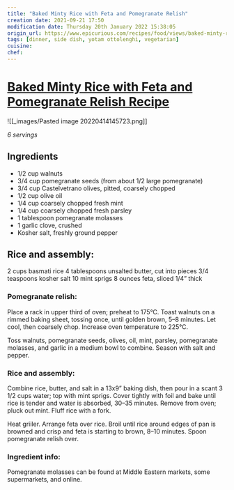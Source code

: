 ```yaml
---
title: "Baked Minty Rice with Feta and Pomegranate Relish"
creation date: 2021-09-21 17:50
modification date: Thursday 20th January 2022 15:38:05
origin_url: https://www.epicurious.com/recipes/food/views/baked-minty-rice-with-feta-and-pomegranate-relish
tags: [dinner, side dish, yotam ottolenghi, vegetarian]
cuisine:
chef:
---
```

# [Baked Minty Rice with Feta and Pomegranate Relish Recipe](https://www.epicurious.com/recipes/food/views/baked-minty-rice-with-feta-and-pomegranate-relish)

![[_images/Pasted image 20220414145723.png]]

*6 servings*

## Ingredients
* 1/2 cup walnuts
* 3/4 cup pomegranate seeds (from about 1/2 large pomegranate)
* 3/4 cup Castelvetrano olives, pitted, coarsely chopped
* 1/2 cup olive oil
* 1/4 cup coarsely chopped fresh mint
* 1/4 cup coarsely chopped fresh parsley
* 1 tablespoon pomegranate molasses
* 1 garlic clove, crushed
* Kosher salt, freshly ground pepper

## Rice and assembly:
2 cups basmati rice
4 tablespoons unsalted butter, cut into pieces
3/4 teaspoons kosher salt
10 mint sprigs
8 ounces feta, sliced 1/4” thick

### Pomegranate relish:

Place a rack in upper third of oven; preheat to 175°C. Toast walnuts on a rimmed baking sheet, tossing once, until golden brown, 5–8 minutes. Let cool, then coarsely chop. Increase oven temperature to 225°C.

Toss walnuts, pomegranate seeds, olives, oil, mint, parsley, pomegranate molasses, and garlic in a medium bowl to combine. Season with salt and pepper.

### Rice and assembly:

Combine rice, butter, and salt in a 13x9” baking dish, then pour in a scant 3 1/2 cups water; top with mint sprigs. Cover tightly with foil and bake until rice is tender and water is absorbed, 30–35 minutes. Remove from oven; pluck out mint. Fluff rice with a fork.

Heat griiler. Arrange feta over rice. Broil until rice around edges of pan is browned and crisp and feta is starting to brown, 8–10 minutes. Spoon pomegranate relish over.

### Ingredient info:
Pomegranate molasses can be found at Middle Eastern markets, some supermarkets, and online.
